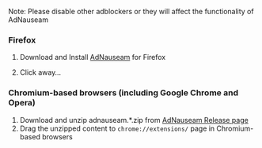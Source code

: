 Note: Please disable other adblockers or they will affect the functionality of AdNauseam

### Firefox
1. Download and Install <a href="https://addons.mozilla.org/firefox/downloads/latest/585454/platform:3/addon-585454-latest.xpi?src=dp-btn-primary">AdNauseam</a> for Firefox

2. Click away…

### Chromium-based browsers (including Google Chrome and Opera)
1. Download and unzip adnauseam.*.zip from [AdNauseam Release page](https://github.com/dhowe/AdNauseam/releases)
2. Drag the unzipped content to ``chrome://extensions/`` page in Chromium-based browsers